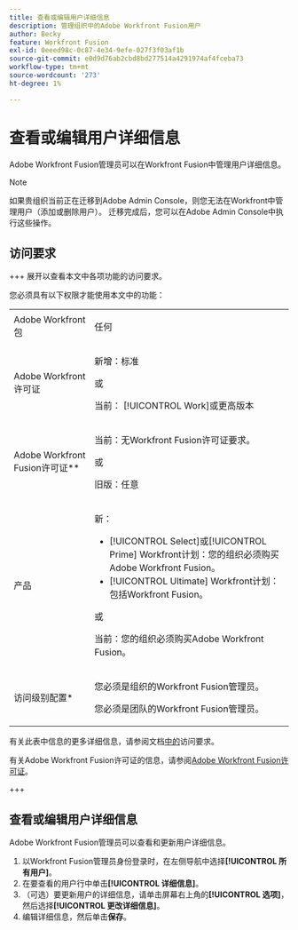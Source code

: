 ```yaml
---
title: 查看或编辑用户详细信息
description: 管理组织中的Adobe Workfront Fusion用户
author: Becky
feature: Workfront Fusion
exl-id: 0eeed98c-0c87-4e34-9efe-027f3f03af1b
source-git-commit: e0d9d76ab2cbd8bd277514a4291974af4fceba73
workflow-type: tm+mt
source-wordcount: '273'
ht-degree: 1%

---
```


# 查看或编辑用户详细信息

Adobe Workfront Fusion管理员可以在Workfront Fusion中管理用户详细信息。

>[!NOTE]
>
>如果贵组织当前正在迁移到Adobe Admin Console，则您无法在Workfront中管理用户（添加或删除用户）。 迁移完成后，您可以在Adobe Admin Console中执行这些操作。

## 访问要求

+++ 展开以查看本文中各项功能的访问要求。

您必须具有以下权限才能使用本文中的功能：

<table style="table-layout:auto">
 <col> 
 <col> 
 <tbody> 
  <tr> 
   <td role="rowheader">Adobe Workfront包</td> 
   <td> <p>任何</p> </td> 
  </tr> 
  <tr data-mc-conditions=""> 
   <td role="rowheader">Adobe Workfront许可证</td> 
   <td> <p>新增：标准</p><p>或</p><p>当前： [!UICONTROL Work]或更高版本</p> </td> 
  </tr> 
  <tr> 
   <td role="rowheader">Adobe Workfront Fusion许可证**</td> 
   <td>
   <p>当前：无Workfront Fusion许可证要求。</p>
   <p>或</p>
   <p>旧版：任意 </p>
   </td> 
  </tr> 
  <tr> 
   <td role="rowheader">产品</td> 
   <td>
   <p>新：</p> <ul><li>[!UICONTROL Select]或[!UICONTROL Prime] Workfront计划：您的组织必须购买Adobe Workfront Fusion。</li><li>[!UICONTROL Ultimate] Workfront计划：包括Workfront Fusion。</li></ul>
   <p>或</p>
   <p>当前：您的组织必须购买Adobe Workfront Fusion。</p>
   </td> 
  </tr>
  <tr data-mc-conditions=""> 
   <td role="rowheader">访问级别配置*</td> 
   <td> 
     <p>您必须是组织的Workfront Fusion管理员。</p>
     <p>您必须是团队的Workfront Fusion管理员。</p>
   </td> 
  </tr> 
   </td> 
  </tr> 
 </tbody> 
</table>

有关此表中信息的更多详细信息，请参阅文档[中的](/help/workfront-fusion/references/licenses-and-roles/access-level-requirements-in-documentation.md)访问要求。

有关Adobe Workfront Fusion许可证的信息，请参阅[Adobe Workfront Fusion许可证](/help/workfront-fusion/set-up-and-manage-workfront-fusion/licensing-operations-overview/license-automation-vs-integration.md)。

+++

## 查看或编辑用户详细信息

Adobe Workfront Fusion管理员可以查看和更新用户详细信息。

1. 以Workfront Fusion管理员身份登录时，在左侧导航中选择&#x200B;**[!UICONTROL 所有用户]**。
1. 在要查看的用户行中单击&#x200B;**[!UICONTROL 详细信息]**。
1. （可选）要更新用户的详细信息，请单击屏幕右上角的&#x200B;**[!UICONTROL 选项]**，然后选择&#x200B;**[!UICONTROL 更改详细信息]**。
1. 编辑详细信息，然后单击&#x200B;**保存**。
